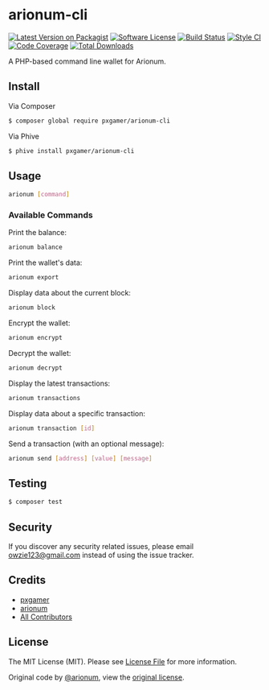 # arionum-cli

[![Latest Version on Packagist][ico-version]][link-packagist]
[![Software License][ico-license]](LICENSE.md)
[![Build Status][ico-travis]][link-travis]
[![Style CI][ico-styleci]][link-styleci]
[![Code Coverage][ico-code-quality]][link-code-quality]
[![Total Downloads][ico-downloads]][link-downloads]

A PHP-based command line wallet for Arionum.

## Install

Via Composer

```bash
$ composer global require pxgamer/arionum-cli
```

Via Phive

```bash
$ phive install pxgamer/arionum-cli
```

## Usage

```bash
arionum [command]
```

### Available Commands

Print the balance:

```bash
arionum balance
```

Print the wallet's data:

```bash
arionum export
```

Display data about the current block:

```bash
arionum block
```

Encrypt the wallet:

```bash
arionum encrypt
```

Decrypt the wallet:

```bash
arionum decrypt
```

Display the latest transactions:

```bash
arionum transactions
```

Display data about a specific transaction:

```bash
arionum transaction [id]
```

Send a transaction (with an optional message):

```bash
arionum send [address] [value] [message]
```

## Testing

```bash
$ composer test
```

## Security

If you discover any security related issues, please email owzie123@gmail.com instead of using the issue tracker.

## Credits

- [pxgamer][link-author]
- [arionum][link-arionum]
- [All Contributors][link-contributors]

## License

The MIT License (MIT). Please see [License File](LICENSE.md) for more information.

Original code by [@arionum][link-arionum], view the [original license](LICENSE_ORIGINAL).

[ico-version]: https://img.shields.io/packagist/v/pxgamer/arionum-cli.svg?style=flat-square
[ico-license]: https://img.shields.io/badge/license-MIT-brightgreen.svg?style=flat-square
[ico-travis]: https://img.shields.io/travis/pxgamer/arionum-cli/master.svg?style=flat-square
[ico-styleci]: https://styleci.io/repos/122668084/shield
[ico-code-quality]: https://img.shields.io/codecov/c/github/pxgamer/arionum-cli.svg?style=flat-square
[ico-downloads]: https://img.shields.io/packagist/dt/pxgamer/arionum-cli.svg?style=flat-square

[link-packagist]: https://packagist.org/packages/pxgamer/arionum-cli
[link-travis]: https://travis-ci.org/pxgamer/arionum-cli
[link-styleci]: https://styleci.io/repos/122668084
[link-code-quality]: https://codecov.io/gh/pxgamer/arionum-cli
[link-downloads]: https://packagist.org/packages/pxgamer/arionum-cli
[link-author]: https://github.com/pxgamer
[link-arionum]: https://github.com/arionum
[link-contributors]: ../../contributors

